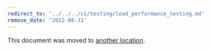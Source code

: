 ```yaml
---
redirect_to: '../../../ci/testing/load_performance_testing.md'
remove_date: '2022-08-31'
---
```


This document was moved to [another location](../../../ci/testing/load_performance_testing.md).

<!-- This redirect file can be deleted after <2022-09-22>. -->
<!-- Redirects that point to other docs in the same project expire in three months. -->
<!-- Redirects that point to docs in a different project or site (for example, link is not relative and starts with `https:`) expire in one year. -->
<!-- Before deletion, see: https://docs.gitlab.com/ee/development/documentation/redirects.html -->
